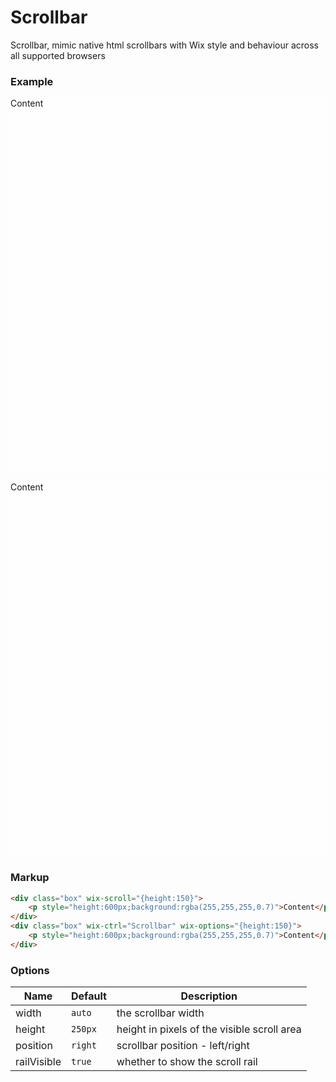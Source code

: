 # Scrollbar
<!-- Scrollbar -->

Scrollbar, mimic native html scrollbars with Wix style and behaviour across all supported browsers

### Example

<div class="box" wix-scroll="{height:150}">
	<p style="height:600px;background:rgba(255,255,255,0.7)">Content</p>
</div>
<div class="box" wix-ctrl="Scrollbar" wix-options="{height:150}">
	<p style="height:600px;background:rgba(255,255,255,0.7)">Content</p>
</div>

### Markup
```html
<div class="box" wix-scroll="{height:150}">
	<p style="height:600px;background:rgba(255,255,255,0.7)">Content</p>
</div>	
<div class="box" wix-ctrl="Scrollbar" wix-options="{height:150}">
	<p style="height:600px;background:rgba(255,255,255,0.7)">Content</p>
</div>
```

### Options

Name         | Default  | Description
-------------|----------|------------
width        | `auto`   | the scrollbar width
height       | `250px`  | height in pixels of the visible scroll area
position     | `right`  | scrollbar position - left/right
railVisible  | `true`   | whether to show the scroll rail
